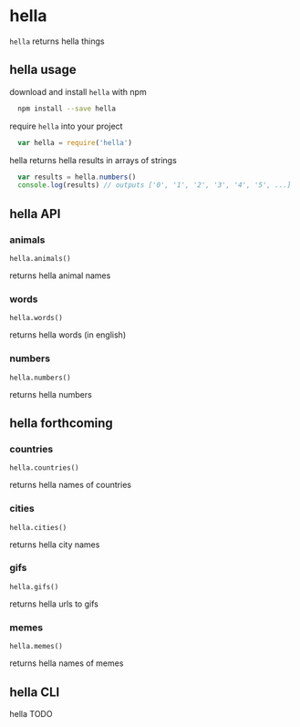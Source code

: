 hella
=======

`hella` returns hella things

## hella usage

download and install `hella` with npm

```bash
  npm install --save hella
```

require `hella` into your project

```javascript
  var hella = require('hella')
```

hella returns hella results in arrays of strings

```javascript
  var results = hella.numbers()
  console.log(results) // outputs ['0', '1', '2', '3', '4', '5', ...]
```

## hella API

### animals

`hella.animals()`

returns hella animal names

### words

`hella.words()`

returns hella words (in english)

### numbers

`hella.numbers()`

returns hella numbers

## hella forthcoming

### countries

`hella.countries()`

returns hella names of countries

### cities

`hella.cities()`

returns hella city names

### gifs

`hella.gifs()`

returns hella urls to gifs

### memes

`hella.memes()`

returns hella names of memes

## hella CLI

hella TODO
